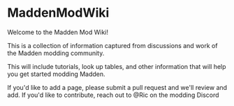 # MaddenModWiki

Welcome to the Madden Mod Wiki!

This is a collection of information captured from discussions and work of the Madden modding community.

This will include tutorials, look up tables, and other information that will help you get started modding Madden.

If you'd like to add a page, please submit a pull request and we'll review and add.  If you'd like to contribute, reach out to @Ric on the modding Discord

